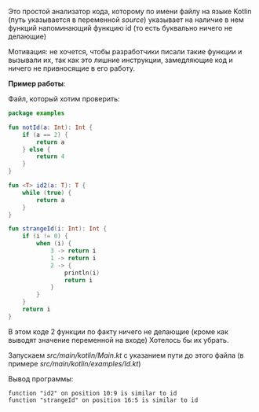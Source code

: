 
Это простой анализатор кода, которому по имени файлу на языке Kotlin (путь указывается в переменной _source_) указывает
на наличие в нем функций напоминающий функцию id (то есть буквально ничего не делающие)

Мотивация: не хочется, чтобы разработчики писали такие функции и вызывали их, так как это лишние инструкции, замедляющие код
и ничего не привносящие в его работу. 

**Пример работы**:

Файл, который хотим проверить:

```kotlin
package examples

fun notId(a: Int): Int {
    if (a == 2) {
        return a
    } else {
        return 4
    }
}

fun <T> id2(a: T): T {
    while (true) {
        return a
    }
}

fun strangeId(i: Int): Int {
    if (i != 0) {
        when (i) {
            3 -> return i
            1 -> return i
            2 -> {
                println(i)
                return i
            }
        }
    }
    return i
}
```

В этом коде 2 функции по факту ничего не делающие (кроме как выводят значение переменной на входе)
Хотелось бы их убрать.

Запускаем _src/main/kotlin/Main.kt_ с указанием пути до этого файла (в примере _src/main/kotlin/examples/Id.kt_)

Вывод программы:
```text
function "id2" on position 10:9 is similar to id
function "strangeId" on position 16:5 is similar to id
```

